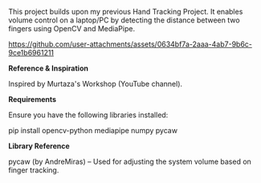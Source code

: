 This project builds upon my previous Hand Tracking Project. It enables volume control on a laptop/PC by detecting the distance between two fingers using OpenCV and MediaPipe.

https://github.com/user-attachments/assets/0634bf7a-2aaa-4ab7-9b6c-9ce1b6961211


**Reference & Inspiration**

Inspired by Murtaza's Workshop (YouTube channel).

**Requirements**

Ensure you have the following libraries installed:

pip install opencv-python mediapipe numpy pycaw


**Library Reference**

pycaw (by AndreMiras) – Used for adjusting the system volume based on finger tracking.
